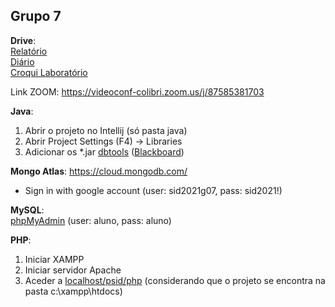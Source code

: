 ## Grupo 7
**Drive**:<br/>
[Relatório](https://docs.google.com/document/d/1F14r7k54XJ3Kmzq6IZxJsG_Xur3vkzZY/edit)<br/>
[Diário](https://docs.google.com/spreadsheets/d/1HMAvvbRs9QXDj8qZwiOb9Uf7KmsjCt36/edit)<br/>
[Croqui Laboratório](https://docs.google.com/document/d/1Lv8bhDtPm4bYxZKTBfCdPttEHuGRpBRA/edit)<br/>

Link ZOOM: https://videoconf-colibri.zoom.us/j/87585381703

**Java**:
1. Abrir o projeto no Intellij (só pasta java)
2. Abrir Project Settings (F4) -> Libraries
3. Adicionar os *.jar [dbtools](https://drive.google.com/drive/folders/1EONx7NXCGDmnfU55PpnrQfEw2xk_ei0T?usp=sharing) ([Blackboard](https://e-learning.iscte-iul.pt/webapps/blackboard/content/listContent.jsp?course_id=_13125_1&content_id=_120562_1))

**Mongo Atlas**: https://cloud.mongodb.com/ <br/> 
 - Sign in with google account (user: sid2021g07, pass: sid2021!)

**MySQL**:<br/>
 [phpMyAdmin](http://194.210.86.10/phpmyadmin/db_structure.php?server=1&db=aluno_g07) (user: aluno, pass: aluno)

**PHP**:<br/>
1. Iniciar XAMPP
2. Iniciar servidor Apache
3. Aceder a [localhost/psid/php](localhost/psid/php) (considerando que o projeto se encontra na pasta c:\xampp\htdocs)
